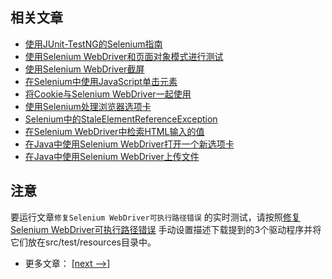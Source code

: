 ## 相关文章

+ [使用JUnit-TestNG的Selenium指南](http://tu-yucheng.github.io/selenium/2023/05/10/java-selenium-with-junit-and-testng.html)
+ [使用Selenium WebDriver和页面对象模式进行测试](http://tu-yucheng.github.io/selenium/2023/05/10/selenium-webdriver-page-object.html)
+ [使用Selenium WebDriver截屏](http://tu-yucheng.github.io/selenium/2023/05/10/java-selenium-screenshots.html)
+ [在Selenium中使用JavaScript单击元素](http://tu-yucheng.github.io/selenium/2023/05/10/java-selenium-javascript.html)
+ [将Cookie与Selenium WebDriver一起使用](http://tu-yucheng.github.io/selenium/2023/05/10/java-selenium-webdriver-cookies.html)
+ [使用Selenium处理浏览器选项卡](http://tu-yucheng.github.io/selenium/2023/05/10/java-handle-browser-tabs-selenium.html)
+ [Selenium中的StaleElementReferenceException](http://tu-yucheng.github.io/selenium/2023/05/10/selenium-staleelementreferenceexception.html)
+ [在Selenium WebDriver中检索HTML输入的值](http://tu-yucheng.github.io/selenium/2023/05/10/java-selenium-html-input-value.html)
+ [在Java中使用Selenium WebDriver打开一个新选项卡](http://tu-yucheng.github.io/selenium/2023/05/25/java-selenium-open-new-tab.html)
+ [在Java中使用Selenium WebDriver上传文件](http://tu-yucheng.github.io/selenium/2023/05/12/java-selenium-upload-file-uploading-files-using-sendkeys.html)

## 注意

要运行文章`修复Selenium WebDriver可执行路径错误`
的实时测试，请按照[修复Selenium WebDriver可执行路径错误](https://www.baeldung.com/java-selenium-webdriver-path-error#manual-setup)
手动设置描述下载提到的3个驱动程序并将它们放在src/test/resources目录中。

- 更多文章： [[next -->]](../selenium-2/README.md)